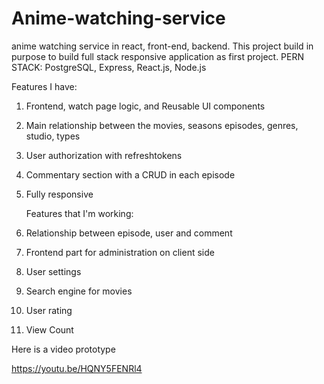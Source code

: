 # Anime-watching-service
anime watching service in react, front-end, backend.
This project build in purpose to build full stack responsive application as first project.
PERN STACK: PostgreSQL, Express, React.js, Node.js

   Features I have:
1. Frontend, watch page logic, and Reusable UI components
2. Main relationship between the movies, seasons episodes, genres, studio, types
3. User authorization with refreshtokens
4. Commentary section with a CRUD in each episode 
5. Fully responsive
   
    Features that I'm working:
1. Relationship between episode, user and comment
2. Frontend part for administration on client side 
3. User settings
4. Search engine for movies
5. User rating
6. View Count


Here is a video prototype 

https://youtu.be/HQNY5FENRl4
